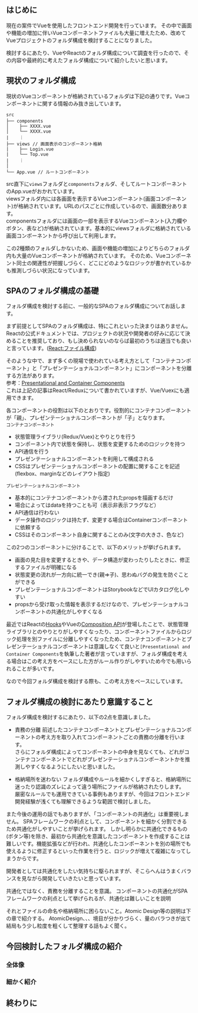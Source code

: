 ## はじめに
現在の案件でVueを使用したフロントエンド開発を行っています。
その中で画面や機能の増加に伴いVueコンポーネントファイルも大量に増えたため、改めてVueプロジェクトのフォルダ構成を検討することになりました。


検討するにあたり、VueやReactのフォルダ構成について調査を行ったので、その内容や最終的に考えたフォルダ構成について紹介したいと思います。


## 現状のフォルダ構成
現状のVueコンポーネントが格納されているフォルダは下記の通りです。Vueコンポーネントに関する情報のみ抜き出しています。
```
src
├── components　
│    ├── XXXX.vue
│    └── XXXX.vue
|    ︙
├── views // 画面表示のコンポーネント格納
|    ├── Login.vue
|    └── Top.vue
|    ︙
│
└── App.vue // ルートコンポーネント
```
src直下に`views`フォルダと`components`フォルダ、そしてルートコンポーネントのApp.vueがおかれています。  
viewsフォルダ内には各画面を表示するVueコンポーネント(画面コンポーネント)が格納されています。URLのパスごとに作成しているので、画面数分あります。  
componentsフォルダには画面の一部を表示するVueコンポーネント(入力欄やボタン、表など)が格納されています。基本的にviewsフォルダに格納されている画面コンポーネントから呼び出して利用します。

この2種類のフォルダしかないため、画面や機能の増加によりどちらのフォルダ内も大量のVueコンポーネントが格納されています。
そのため、Vueコンポーネント同士の関連性が把握しづらく、どこにどのようなロジックが書かれているかも推測しづらい状況になっています。


## SPAのフォルダ構成の基礎
フォルダ構成を検討する前に、一般的なSPAのフォルダ構成についてお話します。  

まず前提としてSPAのフォルダ構成は、特にこれといった決まりはありません。Reactの公式ドキュメントでは、プロジェクトの状況や開発者の好みに応じて決めることを推奨しており、もし決められないのならば最初のうちは適当でも良いと言っています。([React:ファイル構成](https://ja.reactjs.org/docs/faq-structure.html))

そのような中で、まず多くの現場で使われている考え方として「コンテナコンポーネント」と「プレゼンテーショナルコンポーネント」にコンポーネントを分離する方法があります。  
参考：[Presentational and Container Components](https://medium.com/@dan_abramov/smart-and-dumb-components-7ca2f9a7c7d0)  
これは上記の記事はReact/Reduxについて書かれていますが、Vue/Vuexにも適用できます。 

各コンポーネントの役割は以下のとおりです。役割的にコンテナコンポーネントが「親」、プレゼンテーショナルコンポーネントが「子」となります。  
`コンテナコンポーネント`
- 状態管理ライブラリ(Redux/Vuex)とやりとりを行う
- コンポーネント内で状態を保持し、状態を変更するためのロジックを持つ
- API通信を行う
- プレゼンテーショナルコンポーネントを利用して構成される
- CSSはプレゼンテーショナルコンポーネントの配置に関することを記述(flexbox、marginなどのレイアウト指定)

`プレゼンテーショナルコンポーネント`
- 基本的にコンテナコンポーネントから渡されたpropsを描画するだけ
- 場合によってはdataを持つことも可（表示非表示フラグなど）
- API通信は行わない
- データ操作のロジックは持たず、変更する場合はContainerコンポーネントに依頼する
- CSSはそのコンポーネント自身に関することのみ(文字の大きさ、色など)


この2つのコンポーネントに分けることで、以下のメリットが挙げられます。
- 画面の見た目を変更するときや、データ構造が変わったりしたときに、修正するファイルが明確になる
- 状態変更の流れが一方向に統一でき(親⇒子)、思わぬバグの発生を防ぐことができる
- プレゼンテーショナルコンポーネントはStorybookなどでUIカタログ化しやすい
- propsから受け取った情報を表示するだけなので、プレゼンテーショナルコンポーネントの共通化がしやすくなる



最近ではReactの[Hooks](https://ja.reactjs.org/docs/hooks-intro.html)やVueの[Composition API](https://v3.ja.vuejs.org/api/composition-api.html)が登場したことで、状態管理ライブラリとのやりとりがしやすくなったり、コンポーネントファイルからロジック処理を別ファイルに分離しやすくなったため、コンテナコンポーネントとプレゼンテーショナルコンポーネントは意識しなくて良いと`[Presentational and Container Components`を執筆した著者が言っていますが、フォルダ構成を考える場合はこの考え方をベースにした方がルール作りがしやすいため今でも用いられることが多いです。

なので今回フォルダ構成を検討する際も、この考え方をベースにしています。


## フォルダ構成の検討にあたり意識すること
フォルダ構成を検討するにあたり、以下の2点を意識しました。
- 責務の分離
前述したコンテナコンポーネントとプレゼンテーショナルコンポーネントの考え方を取り入れてコンポーネントごとの責務の分離を行います。  
さらにフォルダ構成によってコンポーネントの中身を見なくても、どれがコンテナコンポーネントでどれがプレゼンテーショナルコンポーネントかを推測しやすくなるようにしたいと思いました。  

- 格納場所を迷わない
フォルダ構成やルールを細かくしすぎると、格納場所に迷ったり認識のズレによって違う場所にファイルが格納されたりします。  
厳密なルールでも運用できている事例もありますが、今回はフロントエンド開発経験が浅くても理解できるような範囲で検討しました。


また今後の運用の話でもありますが、「コンポーネントの共通化」は重要視しません。
SPAフレームワークの利点として、コンポーネントを細かく分割できるため共通化がしやすいことが挙げられます。
しかし明らかに共通化できるもの(ボタン等)を除き、最初から共通化を意識したコンポーネントを作成することは難しいです。機能拡張などが行われ、共通化したコンポーネントを別の場所でも使えるように修正するといった作業を行うと、ロジックが増えて複雑になってしまうからです。

開発者としては共通化をしたい気持ちに駆られますが、そこらへんはうまくバランスを見ながら開発していきたいと思っています。





共通化ではなく、責務を分離することを意識。
コンポーネントの共通化がSPAフレームワークの利点として挙げられるが、共通化は難しいことを説明

それとファイルの命名や格納場所に困らないこと。Atomic Design等の説明は下の章で紹介する。
AtomicDesign、、、境目が分かりづらく、量のバラつきが出て結局もう少し粒度を粗くして整理する話もよく聞く。

## 今回検討したフォルダ構成の紹介
### 全体像




### 細かく紹介




## 終わりに

